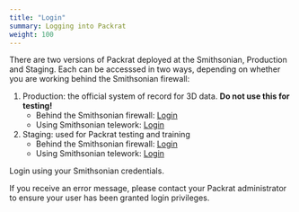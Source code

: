 ```yaml
---
title: "Login"
summary: Logging into Packrat
weight: 100
---
```


There are two versions of Packrat deployed at the Smithsonian, Production and Staging. Each can be accesssed in two ways, depending on whether you are working behind the Smithsonian firewall:
1. Production: the official system of record for 3D data. **Do not use this for testing!**
    - Behind the Smithsonian firewall: [Login](https://packrat.si.edu/)
    - Using Smithsonian telework: [Login](https://packrat-telework.si.edu/login)
2. Staging: used for Packrat testing and training
    - Behind the Smithsonian firewall: [Login](https://packrat-test.si.edu:8443/login)
    - Using Smithsonian telework: [Login](https://packrat-test-telework.si.edu/login)

Login using your Smithsonian credentials.

If you receive an error message, please contact your Packrat administrator to ensure your user has been granted login privileges.